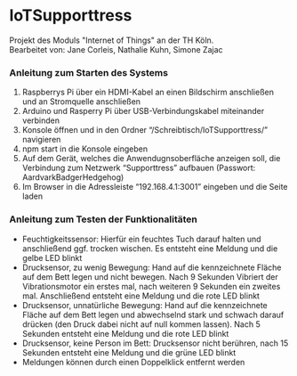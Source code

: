 # IoTSupporttress

Projekt des Moduls "Internet of Things" an der TH Köln.   
Bearbeitet von: Jane Corleis, Nathalie Kuhn, Simone Zajac

### Anleitung zum Starten des Systems
1. Raspberrys Pi über ein HDMI-Kabel an einen Bildschirm anschließen und an Stromquelle anschließen
2. Arduino und Rasperry Pi über USB-Verbindungskabel miteinander verbinden
3. Konsole öffnen und in den Ordner “/Schreibtisch/IoTSupporttress/” navigieren
4. npm start in die Konsole eingeben 
5. Auf dem Gerät, welches die Anwendugnsoberfläche anzeigen soll, die Verbindung zum Netzwerk “Supporttress” aufbauen (Passwort: AardvarkBadgerHedgehog)
6. Im Browser in die Adressleiste “192.168.4.1:3001” eingeben und die Seite laden

### Anleitung zum Testen der Funktionalitäten
* Feuchtigkeitssensor: Hierfür ein feuchtes Tuch darauf halten und anschließend ggf. trocken wischen. Es entsteht eine Meldung und die gelbe LED blinkt
* Drucksensor, zu wenig Bewegung: Hand auf die kennzeichnete Fläche auf dem Bett legen und nicht bewegen. Nach 9 Sekunden Vibriert der Vibrationsmotor ein erstes mal, nach weiteren 9 Sekunden ein zweites mal. Anschließend entsteht eine Meldung und die rote LED blinkt
* Drucksensor, unnatürliche Bewegung: Hand auf die kennzeichnete Fläche auf dem Bett legen und abwechselnd stark und schwach darauf drücken (den Druck dabei nicht auf null kommen lassen). Nach 5 Sekunden entsteht eine Meldung und die rote LED blinkt
* Drucksensor, keine Person im Bett: Drucksensor nicht berühren, nach 15 Sekunden entsteht eine Meldung und die grüne LED blinkt
* Meldungen können durch einen Doppelklick entfernt werden

